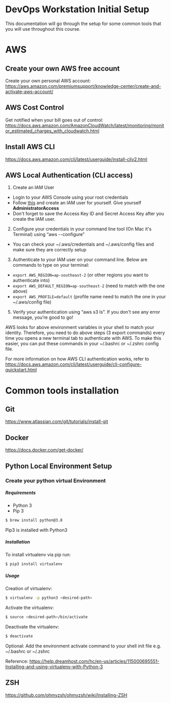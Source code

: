 # DevOps Workstation Initial Setup

This documentation will go through the setup for some common tools that you will use throughout this course.

# AWS

## Create your own AWS free account
Create your own personal AWS account:
https://aws.amazon.com/premiumsupport/knowledge-center/create-and-activate-aws-account/

## AWS Cost Control
Get notified when your bill goes out of control:
https://docs.aws.amazon.com/AmazonCloudWatch/latest/monitoring/monitor_estimated_charges_with_cloudwatch.html

## Install AWS CLI
https://docs.aws.amazon.com/cli/latest/userguide/install-cliv2.html

## AWS Local Authentication (CLI access)
1. Create an IAM User
  - Login to your AWS Console using your root credentials
  - Follow [this](https://docs.aws.amazon.com/IAM/latest/UserGuide/id_users_create.html#id_users_create_console) and create an IAM user for yourself. Give yourself **AdministratorAccess**
  - Don't forget to save the Access Key ID and Secret Access Key after you create the IAM user.
2. Configure your credentials in your command line tool (On Mac it's Terminal) using “aws --configure”
  - You can check your ~/.aws/credentials and ~/.aws/config files and make sure they are correctly setup
3. Authenticate to your IAM user on your command line. Below are commands to type on your terminal:
  - `export AWS_REGION=ap-southeast-2` (or other regions you want to authenticate into)
  - `export AWS_DEFAULT_REGION=ap-southeast-2` (need to match with the one above)
  - `export AWS_PROFILE=default` (profile name need to match the one in your ~/.aws/config file)
5. Verify your authentication using “aws s3 ls”. If you don't see any error message, you’re good to go!

AWS looks for above environment variables in your shell to match your identity. Therefore, you need to do above steps (3 export commands) every time you opens a new terminal tab to authenticate with AWS. To make this easier, you can put these commands in your ~/.bashrc or ~/.zshrc config file.

For more information on how AWS CLI authentication works, refer to https://docs.aws.amazon.com/cli/latest/userguide/cli-configure-quickstart.html

# Common tools installation
## Git
https://www.atlassian.com/git/tutorials/install-git

## Docker
https://docs.docker.com/get-docker/

## Python Local Environment Setup

### Create your python virtual Environment

##### Requirements
* Python 3
* Pip 3

```bash
$ brew install python@3.8
```

Pip3 is installed with Python3

##### Installation
To install virtualenv via pip run:
```bash
$ pip3 install virtualenv
```

##### Usage
Creation of virtualenv:
```bash
$ virtualenv -p python3 <desired-path>
```

Activate the virtualenv:
```bash
$ source <desired-path>/bin/activate
```

Deactivate the virtualenv:
```bash
$ deactivate
```

Optional: Add the environment activate command to your shell init file e.g. ~/.bashrc or ~/.zshrc

Reference: https://help.dreamhost.com/hc/en-us/articles/115000695551-Installing-and-using-virtualenv-with-Python-3

## ZSH
https://github.com/ohmyzsh/ohmyzsh/wiki/Installing-ZSH
